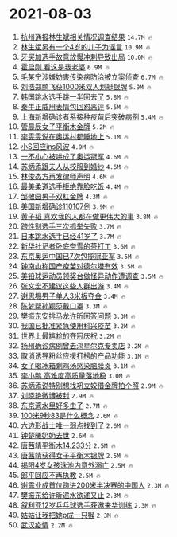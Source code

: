 # 2021-08-03

1. [杭州通报林生斌相关情况调查结果](https://s.weibo.com/weibo?q=%23%E6%9D%AD%E5%B7%9E%E9%80%9A%E6%8A%A5%E6%9E%97%E7%94%9F%E6%96%8C%E7%9B%B8%E5%85%B3%E6%83%85%E5%86%B5%E8%B0%83%E6%9F%A5%E7%BB%93%E6%9E%9C%23&Refer=top) `14.7M 🔥`
1. [林生斌另有一个4岁的儿子为谣言](https://s.weibo.com/weibo?q=%23%E6%9E%97%E7%94%9F%E6%96%8C%E5%8F%A6%E6%9C%89%E4%B8%80%E4%B8%AA4%E5%B2%81%E7%9A%84%E5%84%BF%E5%AD%90%E4%B8%BA%E8%B0%A3%E8%A8%80%23&Refer=top) `10.9M 🔥`
1. [牙买加选手故意放慢冲刺导致出局](https://s.weibo.com/weibo?q=%23%E7%89%99%E4%B9%B0%E5%8A%A0%E9%80%89%E6%89%8B%E6%95%85%E6%84%8F%E6%94%BE%E6%85%A2%E5%86%B2%E5%88%BA%E5%AF%BC%E8%87%B4%E5%87%BA%E5%B1%80%23&Refer=top) `10.0M 🔥`
1. [霍启刚 看这是我老婆](https://s.weibo.com/weibo?q=%E9%9C%8D%E5%90%AF%E5%88%9A%20%E7%9C%8B%E8%BF%99%E6%98%AF%E6%88%91%E8%80%81%E5%A9%86&Refer=top) `6.9M 🔥`
1. [毛某宁涉嫌妨害传染病防治被立案侦查](https://s.weibo.com/weibo?q=%23%E6%AF%9B%E6%9F%90%E5%AE%81%E6%B6%89%E5%AB%8C%E5%A6%A8%E5%AE%B3%E4%BC%A0%E6%9F%93%E7%97%85%E9%98%B2%E6%B2%BB%E8%A2%AB%E7%AB%8B%E6%A1%88%E4%BE%A6%E6%9F%A5%23&Refer=top) `6.7M 🔥`
1. [刘浩郑鹏飞获1000米双人划艇银牌](https://s.weibo.com/weibo?q=%23%E5%88%98%E6%B5%A9%E9%83%91%E9%B9%8F%E9%A3%9E%E8%8E%B71000%E7%B1%B3%E5%8F%8C%E4%BA%BA%E5%88%92%E8%89%87%E9%93%B6%E7%89%8C%23&Refer=top) `5.9M 🔥`
1. [韩国跳水选手跳一半回去了](https://s.weibo.com/weibo?q=%23%E9%9F%A9%E5%9B%BD%E8%B7%B3%E6%B0%B4%E9%80%89%E6%89%8B%E8%B7%B3%E4%B8%80%E5%8D%8A%E5%9B%9E%E5%8E%BB%E4%BA%86%23&Refer=top) `5.8M 🔥`
1. [秦牛正威用表情包回怼恶评](https://s.weibo.com/weibo?q=%23%E7%A7%A6%E7%89%9B%E6%AD%A3%E5%A8%81%E7%94%A8%E8%A1%A8%E6%83%85%E5%8C%85%E5%9B%9E%E6%80%BC%E6%81%B6%E8%AF%84%23&Refer=top) `5.5M 🔥`
1. [上海新增确诊者系接种疫苗后突破病例](https://s.weibo.com/weibo?q=%23%E4%B8%8A%E6%B5%B7%E6%96%B0%E5%A2%9E%E7%A1%AE%E8%AF%8A%E8%80%85%E7%B3%BB%E6%8E%A5%E7%A7%8D%E7%96%AB%E8%8B%97%E5%90%8E%E7%AA%81%E7%A0%B4%E7%97%85%E4%BE%8B%23&Refer=top) `5.4M 🔥`
1. [管晨辰女子平衡木金牌](https://s.weibo.com/weibo?q=%23%E7%AE%A1%E6%99%A8%E8%BE%B0%E5%A5%B3%E5%AD%90%E5%B9%B3%E8%A1%A1%E6%9C%A8%E9%87%91%E7%89%8C%23&Refer=top) `5.2M 🔥`
1. [李雯雯说在奥运村都睡地上](https://s.weibo.com/weibo?q=%23%E6%9D%8E%E9%9B%AF%E9%9B%AF%E8%AF%B4%E5%9C%A8%E5%A5%A5%E8%BF%90%E6%9D%91%E9%83%BD%E7%9D%A1%E5%9C%B0%E4%B8%8A%23&Refer=top) `5.1M 🔥`
1. [小S回应ins风波](https://s.weibo.com/weibo?q=%23%E5%B0%8FS%E5%9B%9E%E5%BA%94ins%E9%A3%8E%E6%B3%A2%23&Refer=top) `4.9M 🔥`
1. [一不小心被哄成了奥运冠军](https://s.weibo.com/weibo?q=%23%E4%B8%80%E4%B8%8D%E5%B0%8F%E5%BF%83%E8%A2%AB%E5%93%84%E6%88%90%E4%BA%86%E5%A5%A5%E8%BF%90%E5%86%A0%E5%86%9B%23&Refer=top) `4.6M 🔥`
1. [苏炳添跟夫人从校服到婚纱](https://s.weibo.com/weibo?q=%23%E8%8B%8F%E7%82%B3%E6%B7%BB%E8%B7%9F%E5%A4%AB%E4%BA%BA%E4%BB%8E%E6%A0%A1%E6%9C%8D%E5%88%B0%E5%A9%9A%E7%BA%B1%23&Refer=top) `4.6M 🔥`
1. [林俊杰方再发律师声明](https://s.weibo.com/weibo?q=%23%E6%9E%97%E4%BF%8A%E6%9D%B0%E6%96%B9%E5%86%8D%E5%8F%91%E5%BE%8B%E5%B8%88%E5%A3%B0%E6%98%8E%23&Refer=top) `4.6M 🔥`
1. [最美柔道选手拒绝靠脸吃饭](https://s.weibo.com/weibo?q=%23%E6%9C%80%E7%BE%8E%E6%9F%94%E9%81%93%E9%80%89%E6%89%8B%E6%8B%92%E7%BB%9D%E9%9D%A0%E8%84%B8%E5%90%83%E9%A5%AD%23&Refer=top) `4.4M 🔥`
1. [邹敬园男子双杠金牌](https://s.weibo.com/weibo?q=%23%E9%82%B9%E6%95%AC%E5%9B%AD%E7%94%B7%E5%AD%90%E5%8F%8C%E6%9D%A0%E9%87%91%E7%89%8C%23&Refer=top) `4.3M 🔥`
1. [美国新增确诊110107例](https://s.weibo.com/weibo?q=%23%E7%BE%8E%E5%9B%BD%E6%96%B0%E5%A2%9E%E7%A1%AE%E8%AF%8A110107%E4%BE%8B%23&Refer=top) `3.9M 🔥`
1. [黄子韬 喜欢我的人都在做更伟大的事](https://s.weibo.com/weibo?q=%23%E9%BB%84%E5%AD%90%E9%9F%AC%20%E5%96%9C%E6%AC%A2%E6%88%91%E7%9A%84%E4%BA%BA%E9%83%BD%E5%9C%A8%E5%81%9A%E6%9B%B4%E4%BC%9F%E5%A4%A7%E7%9A%84%E4%BA%8B%23&Refer=top) `3.8M 🔥`
1. [跨性别选手三次抓举失败](https://s.weibo.com/weibo?q=%E8%B7%A8%E6%80%A7%E5%88%AB%E9%80%89%E6%89%8B%E4%B8%89%E6%AC%A1%E6%8A%93%E4%B8%BE%E5%A4%B1%E8%B4%A5&Refer=top) `3.7M 🔥`
1. [日本跳水选手已经41岁了](https://s.weibo.com/weibo?q=%23%E6%97%A5%E6%9C%AC%E8%B7%B3%E6%B0%B4%E9%80%89%E6%89%8B%E5%B7%B2%E7%BB%8F41%E5%B2%81%E4%BA%86%23&Refer=top) `3.7M 🔥`
1. [新华社记者卧底奈雪的茶打工](https://s.weibo.com/weibo?q=%23%E6%96%B0%E5%8D%8E%E7%A4%BE%E8%AE%B0%E8%80%85%E5%8D%A7%E5%BA%95%E5%A5%88%E9%9B%AA%E7%9A%84%E8%8C%B6%E6%89%93%E5%B7%A5%23&Refer=top) `3.6M 🔥`
1. [东京奥运中国已7次包揽冠亚军](https://s.weibo.com/weibo?q=%23%E4%B8%9C%E4%BA%AC%E5%A5%A5%E8%BF%90%E4%B8%AD%E5%9B%BD%E5%B7%B27%E6%AC%A1%E5%8C%85%E6%8F%BD%E5%86%A0%E4%BA%9A%E5%86%9B%23&Refer=top) `3.5M 🔥`
1. [钟南山称国产疫苗对德尔塔有效](https://s.weibo.com/weibo?q=%23%E9%92%9F%E5%8D%97%E5%B1%B1%E7%A7%B0%E5%9B%BD%E4%BA%A7%E7%96%AB%E8%8B%97%E5%AF%B9%E5%BE%B7%E5%B0%94%E5%A1%94%E6%9C%89%E6%95%88%23&Refer=top) `3.5M 🔥`
1. [美铅球运动员领奖台做怪异动作遭调查](https://s.weibo.com/weibo?q=%23%E7%BE%8E%E9%93%85%E7%90%83%E8%BF%90%E5%8A%A8%E5%91%98%E9%A2%86%E5%A5%96%E5%8F%B0%E5%81%9A%E6%80%AA%E5%BC%82%E5%8A%A8%E4%BD%9C%E9%81%AD%E8%B0%83%E6%9F%A5%23&Refer=top) `3.5M 🔥`
1. [张文宏不建议这些人群出游](https://s.weibo.com/weibo?q=%23%E5%BC%A0%E6%96%87%E5%AE%8F%E4%B8%8D%E5%BB%BA%E8%AE%AE%E8%BF%99%E4%BA%9B%E4%BA%BA%E7%BE%A4%E5%87%BA%E6%B8%B8%23&Refer=top) `3.4M 🔥`
1. [谢思埸男子单人3米板夺金](https://s.weibo.com/weibo?q=%23%E8%B0%A2%E6%80%9D%E5%9F%B8%E7%94%B7%E5%AD%90%E5%8D%95%E4%BA%BA3%E7%B1%B3%E6%9D%BF%E5%A4%BA%E9%87%91%23&Refer=top) `3.4M 🔥`
1. [陈梦帮孙颖莎戴口罩](https://s.weibo.com/weibo?q=%23%E9%99%88%E6%A2%A6%E5%B8%AE%E5%AD%99%E9%A2%96%E8%8E%8E%E6%88%B4%E5%8F%A3%E7%BD%A9%23&Refer=top) `3.3M 🔥`
1. [樊振东安排马龙许昕回答问题](https://s.weibo.com/weibo?q=%23%E6%A8%8A%E6%8C%AF%E4%B8%9C%E5%AE%89%E6%8E%92%E9%A9%AC%E9%BE%99%E8%AE%B8%E6%98%95%E5%9B%9E%E7%AD%94%E9%97%AE%E9%A2%98%23&Refer=top) `3.3M 🔥`
1. [我国已批准紧急使用科兴疫苗](https://s.weibo.com/weibo?q=%23%E6%88%91%E5%9B%BD%E5%B7%B2%E6%89%B9%E5%87%86%E7%B4%A7%E6%80%A5%E4%BD%BF%E7%94%A8%E7%A7%91%E5%85%B4%E7%96%AB%E8%8B%97%23&Refer=top) `3.2M 🔥`
1. [世界上最尴尬的夺冠庆祝](https://s.weibo.com/weibo?q=%23%E4%B8%96%E7%95%8C%E4%B8%8A%E6%9C%80%E5%B0%B4%E5%B0%AC%E7%9A%84%E5%A4%BA%E5%86%A0%E5%BA%86%E7%A5%9D%23&Refer=top) `3.2M 🔥`
1. [扬州确诊病例曾去鸿星尔克专卖店](https://s.weibo.com/weibo?q=%23%E6%89%AC%E5%B7%9E%E7%A1%AE%E8%AF%8A%E7%97%85%E4%BE%8B%E6%9B%BE%E5%8E%BB%E9%B8%BF%E6%98%9F%E5%B0%94%E5%85%8B%E4%B8%93%E5%8D%96%E5%BA%97%23&Refer=top) `3.2M 🔥`
1. [取消诱导粉丝应援打榜的产品功能](https://s.weibo.com/weibo?q=%23%E5%8F%96%E6%B6%88%E8%AF%B1%E5%AF%BC%E7%B2%89%E4%B8%9D%E5%BA%94%E6%8F%B4%E6%89%93%E6%A6%9C%E7%9A%84%E4%BA%A7%E5%93%81%E5%8A%9F%E8%83%BD%23&Refer=top) `3.1M 🔥`
1. [女子喝冰箱剩鸡汤感染脑膜炎](https://s.weibo.com/weibo?q=%23%E5%A5%B3%E5%AD%90%E5%96%9D%E5%86%B0%E7%AE%B1%E5%89%A9%E9%B8%A1%E6%B1%A4%E6%84%9F%E6%9F%93%E8%84%91%E8%86%9C%E7%82%8E%23&Refer=top) `3.1M 🔥`
1. [李小鹏 高难度高质量落地稳](https://s.weibo.com/weibo?q=%E6%9D%8E%E5%B0%8F%E9%B9%8F%20%E9%AB%98%E9%9A%BE%E5%BA%A6%E9%AB%98%E8%B4%A8%E9%87%8F%E8%90%BD%E5%9C%B0%E7%A8%B3&Refer=top) `3.0M 🔥`
1. [苏炳添说特别想找巩立姣借金牌拍个照](https://s.weibo.com/weibo?q=%23%E8%8B%8F%E7%82%B3%E6%B7%BB%E8%AF%B4%E7%89%B9%E5%88%AB%E6%83%B3%E6%89%BE%E5%B7%A9%E7%AB%8B%E5%A7%A3%E5%80%9F%E9%87%91%E7%89%8C%E6%8B%8D%E4%B8%AA%E7%85%A7%23&Refer=top) `2.9M 🔥`
1. [刘晓艳微博被封](https://s.weibo.com/weibo?q=%23%E5%88%98%E6%99%93%E8%89%B3%E5%BE%AE%E5%8D%9A%E8%A2%AB%E5%B0%81%23&Refer=top) `2.9M 🔥`
1. [东京湾水里好多虫子](https://s.weibo.com/weibo?q=%23%E4%B8%9C%E4%BA%AC%E6%B9%BE%E6%B0%B4%E9%87%8C%E5%A5%BD%E5%A4%9A%E8%99%AB%E5%AD%90%23&Refer=top) `2.7M 🔥`
1. [100米9秒83是什么概念](https://s.weibo.com/weibo?q=%23100%E7%B1%B39%E7%A7%9283%E6%98%AF%E4%BB%80%E4%B9%88%E6%A6%82%E5%BF%B5%23&Refer=top) `2.6M 🔥`
1. [六边形战士唯一弱点找到了](https://s.weibo.com/weibo?q=%23%E5%85%AD%E8%BE%B9%E5%BD%A2%E6%88%98%E5%A3%AB%E5%94%AF%E4%B8%80%E5%BC%B1%E7%82%B9%E6%89%BE%E5%88%B0%E4%BA%86%23&Refer=top) `2.6M 🔥`
1. [钟楚曦奶奶去世](https://s.weibo.com/weibo?q=%23%E9%92%9F%E6%A5%9A%E6%9B%A6%E5%A5%B6%E5%A5%B6%E5%8E%BB%E4%B8%96%23&Refer=top) `2.6M 🔥`
1. [唐茜靖平衡木14.233分](https://s.weibo.com/weibo?q=%23%E5%94%90%E8%8C%9C%E9%9D%96%E5%B9%B3%E8%A1%A1%E6%9C%A814.233%E5%88%86%23&Refer=top) `2.5M 🔥`
1. [唐茜靖获得女子平衡木银牌](https://s.weibo.com/weibo?q=%23%E5%94%90%E8%8C%9C%E9%9D%96%E8%8E%B7%E5%BE%97%E5%A5%B3%E5%AD%90%E5%B9%B3%E8%A1%A1%E6%9C%A8%E9%93%B6%E7%89%8C%23&Refer=top) `2.5M 🔥`
1. [揭阳4岁女孩泳池内意外溺亡](https://s.weibo.com/weibo?q=%23%E6%8F%AD%E9%98%B34%E5%B2%81%E5%A5%B3%E5%AD%A9%E6%B3%B3%E6%B1%A0%E5%86%85%E6%84%8F%E5%A4%96%E6%BA%BA%E4%BA%A1%23&Refer=top) `2.5M 🔥`
1. [郎平回应不再执教](https://s.weibo.com/weibo?q=%23%E9%83%8E%E5%B9%B3%E5%9B%9E%E5%BA%94%E4%B8%8D%E5%86%8D%E6%89%A7%E6%95%99%23&Refer=top) `2.5M 🔥`
1. [谢震业成首位跑进200米半决赛的中国人](https://s.weibo.com/weibo?q=%23%E8%B0%A2%E9%9C%87%E4%B8%9A%E6%88%90%E9%A6%96%E4%BD%8D%E8%B7%91%E8%BF%9B200%E7%B1%B3%E5%8D%8A%E5%86%B3%E8%B5%9B%E7%9A%84%E4%B8%AD%E5%9B%BD%E4%BA%BA%23&Refer=top) `2.3M 🔥`
1. [樊振东给许昕递水欲递又止](https://s.weibo.com/weibo?q=%23%E6%A8%8A%E6%8C%AF%E4%B8%9C%E7%BB%99%E8%AE%B8%E6%98%95%E9%80%92%E6%B0%B4%E6%AC%B2%E9%80%92%E5%8F%88%E6%AD%A2%23&Refer=top) `2.3M 🔥`
1. [叙利亚12岁乒乓球选手获邀来华训练](https://s.weibo.com/weibo?q=%23%E5%8F%99%E5%88%A9%E4%BA%9A12%E5%B2%81%E4%B9%92%E4%B9%93%E7%90%83%E9%80%89%E6%89%8B%E8%8E%B7%E9%82%80%E6%9D%A5%E5%8D%8E%E8%AE%AD%E7%BB%83%23&Refer=top) `2.3M 🔥`
1. [姑姑让我把她p成一只猴](https://s.weibo.com/weibo?q=%23%E5%A7%91%E5%A7%91%E8%AE%A9%E6%88%91%E6%8A%8A%E5%A5%B9p%E6%88%90%E4%B8%80%E5%8F%AA%E7%8C%B4%23&Refer=top) `2.3M 🔥`
1. [武汉疫情](https://s.weibo.com/weibo?q=%23%E6%AD%A6%E6%B1%89%E7%96%AB%E6%83%85%23&Refer=top) `2.2M 🔥`
